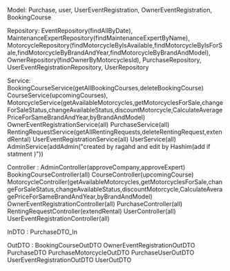 Model: Purchase, user, UserEventRegistration, OwnerEventRegistration, BookingCourse

Repository:
EventRepository(findAllByDate),
MaintenanceExpertRepository(findMaintenanceExpertByName),
MotorcycleRepository(findMotorcycleByIsAvailable,findMotorcycleByIsForSale,findMotorcycleByBrandAndYear,findMotorcycleByBrandAndModel), 
OwnerRepository(findOwnerByMotorcyclesId), 
PurchaseRepository, 
UserEventRegistrationRepository,
UserRepository

Service: 
BookingCourseService(getAllBookingCourses,deleteBookingCourse)
CourseService(upcomingCourses),
MotorcycleService(getAvailableMotorcycles,getMotorcyclesForSale,changeForSaleStatus,changeAvailableStatus,discountMotorcycle,CalculateAveragePriceForSameBrandAndYear,byBrandAndModel)
OwnerEventRegistrationService(all)
PurchaseService(all)
RentingRequestService(getAllRentingRequests,deleteRentingRequest,extendRental)
UserEventRegistrationService(all)
UserService(all)
AdminService(addAdmin("created by ragahd and edit by Hashim(add if statment )"))


Controller :
AdminController(approveCompany,approveExpert)
BookingCourseController(all)
CourseController(upcomingCourse)
MotorcycleController(getAvailableMotorcycles,getMotorcyclesForSale,changeForSaleStatus,changeAvailableStatus,discountMotorcycle,CalculateAveragePriceForSameBrandAndYear,byBrandAndModel)
OwnerEventRegistrationController(all)
PurchaseController(all)
RentingRequestController(extendRental)
UserController(all)
UserEventRegistrationController(all)


InDTO :
PurchaseDTO_In

OutDTO :
BookingCourseOutDTO
OwnerEventRegistrationOutDTO
PurchaseDTO
PurchaseMotorcycleOutDTO
PurchaseUserOutDTO
UserEventRegistrationOutDTO
UserOutDTO
